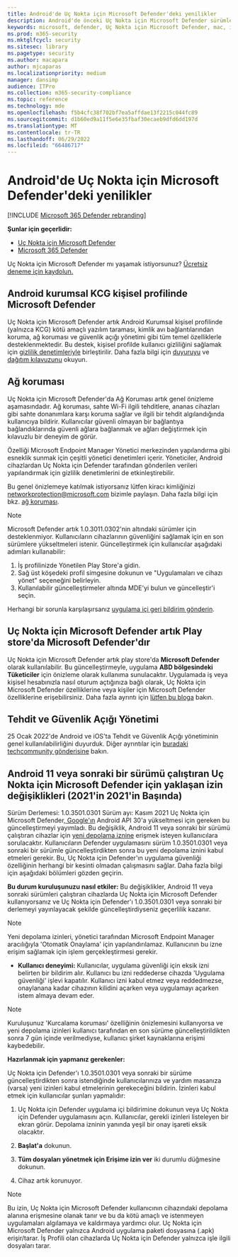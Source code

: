 ```yaml
---
title: Android'de Uç Nokta için Microsoft Defender'deki yenilikler
description: Android'de önceki Uç Nokta için Microsoft Defender sürümlerine yönelik önemli değişiklikler hakkında bilgi edinin.
keywords: microsoft, defender, Uç Nokta için Microsoft Defender, mac, installation, macos, whatsnew
ms.prod: m365-security
ms.mktglfcycl: security
ms.sitesec: library
ms.pagetype: security
ms.author: macapara
author: mjcaparas
ms.localizationpriority: medium
manager: dansimp
audience: ITPro
ms.collection: m365-security-compliance
ms.topic: reference
ms.technology: mde
ms.openlocfilehash: f5b4cfc38f702bf7ea5affdae13f2215c044fc89
ms.sourcegitcommit: d1b60ed9a11f5e6e35fbaf30ecaeb9dfd6dd197d
ms.translationtype: MT
ms.contentlocale: tr-TR
ms.lasthandoff: 06/29/2022
ms.locfileid: "66486717"
---
```

# <a name="whats-new-in-microsoft-defender-for-endpoint-on-android"></a>Android'de Uç Nokta için Microsoft Defender'deki yenilikler

[!INCLUDE [Microsoft 365 Defender rebranding](../../includes/microsoft-defender.md)]

**Şunlar için geçerlidir:**
- [Uç Nokta için Microsoft Defender](https://go.microsoft.com/fwlink/p/?linkid=2154037)
- [Microsoft 365 Defender](https://go.microsoft.com/fwlink/?linkid=2118804)

Uç Nokta için Microsoft Defender mı yaşamak istiyorsunuz? [Ücretsiz deneme için kaydolun.](https://signup.microsoft.com/create-account/signup?products=7f379fee-c4f9-4278-b0a1-e4c8c2fcdf7e&ru=https://aka.ms/MDEp2OpenTrial?ocid=docs-wdatp-exposedapis-abovefoldlink)

## <a name="microsoft-defender-on-android-enterprise-byod-personal-profile"></a>Android kurumsal KCG kişisel profilinde Microsoft Defender
Uç Nokta için Microsoft Defender artık Android Kurumsal kişisel profilinde (yalnızca KCG) kötü amaçlı yazılım taraması, kimlik avı bağlantılarından koruma, ağ koruması ve güvenlik açığı yönetimi gibi tüm temel özelliklerle desteklenmektedir. Bu destek, kişisel profilde kullanıcı gizliliğini sağlamak için [gizlilik denetimleriyle](/microsoft-365/security/defender-endpoint/android-configure#privacy-controls) birleştirilir. Daha fazla bilgi için [duyuruyu](https://techcommunity.microsoft.com/t5/microsoft-defender-for-endpoint/announcing-the-public-preview-of-defender-for-endpoint-personal/ba-p/3370979) ve [dağıtım kılavuzunu](/microsoft-365/security/defender-endpoint/android-intune#set-up-microsoft-defender-in-personal-profile-on-android-enterprise-in-byod-mode) okuyun.

## <a name="network-protection"></a>Ağ koruması
Uç Nokta için Microsoft Defender'da Ağ Koruması artık genel önizleme aşamasındadır. Ağ koruması, sahte Wi-Fi ilgili tehditlere, ananas cihazları gibi sahte donanımlara karşı koruma sağlar ve ilgili bir tehdit algılandığında kullanıcıya bildirir. Kullanıcılar güvenli olmayan bir bağlantıya bağlandıklarında güvenli ağlara bağlanmak ve ağları değiştirmek için kılavuzlu bir deneyim de görür.

Özelliği Microsoft Endpoint Manager Yönetici merkezinden yapılandırma gibi esneklik sunmak için çeşitli yönetici denetimleri içerir. Yöneticiler, Android cihazlardan Uç Nokta için Defender tarafından gönderilen verileri yapılandırmak için gizlilik denetimlerini de etkinleştirebilir. 

Bu genel önizlemeye katılmak istiyorsanız lütfen kiracı kimliğinizi networkprotection@microsoft.com bizimle paylaşın. Daha fazla bilgi için bkz. [ağ koruması](/microsoft-365/security/defender-endpoint/android-configure).

>[!NOTE]
>Microsoft Defender artık 1.0.3011.0302'nin altındaki sürümler için desteklenmiyor. Kullanıcıların cihazlarının güvenliğini sağlamak için en son sürümlere yükseltmeleri istenir.
Güncelleştirmek için kullanıcılar aşağıdaki adımları kullanabilir:
>1. İş profilinizde Yönetilen Play Store'a gidin.
>2. Sağ üst köşedeki profil simgesine dokunun ve "Uygulamaları ve cihazı yönet" seçeneğini belirleyin.
>3. Kullanılabilir güncelleştirmeler altında MDE'yi bulun ve güncelleştir'i seçin.
>
>Herhangi bir sorunla karşılaşırsanız [uygulama içi geri bildirim gönderin](/security/defender-endpoint/android-support-signin#send-in-app-feedback).

## <a name="microsoft-defender-for-endpoint-is-now-microsoft-defender-in-the-play-store"></a>Uç Nokta için Microsoft Defender artık Play store'da Microsoft Defender'dır

Uç Nokta için Microsoft Defender artık play store'da **Microsoft Defender** olarak kullanılabilir. Bu güncelleştirmeyle, uygulama **ABD bölgesindeki Tüketiciler** için önizleme olarak kullanıma sunulacaktır. Uygulamada iş veya kişisel hesabınızla nasıl oturum açtığınıza bağlı olarak, Uç Nokta için Microsoft Defender özelliklerine veya kişiler için Microsoft Defender özelliklerine erişebilirsiniz. Daha fazla ayrıntı için [lütfen bu bloga](https://www.microsoft.com/microsoft-365/microsoft-defender-for-individuals) bakın.

## <a name="threat-and-vulnerability-management"></a>Tehdit ve Güvenlik Açığı Yönetimi

25 Ocak 2022'de Android ve iOS'ta Tehdit ve Güvenlik Açığı yönetiminin genel kullanılabilirliğini duyurduk. Diğer ayrıntılar için [buradaki techcommunity gönderisine](https://techcommunity.microsoft.com/t5/microsoft-defender-for-endpoint/announcing-general-availability-of-vulnerability-management/ba-p/3071663) bakın.

## <a name="upcoming-permission-changes-for-microsoft-defender-for-endpoint-running-android-11-or-later-nov-2021"></a>Android 11 veya sonraki bir sürümü çalıştıran Uç Nokta için Microsoft Defender için yaklaşan izin değişiklikleri (2021'in 2021'in Başında)

Sürüm Derlemesi: 1.0.3501.0301 Sürüm ayı: Kasım 2021 Uç Nokta için Microsoft Defender[, Google'ın](https://developer.android.com/distribute/play-policies#APILevel30) Android API 30'a yükseltmesi için gereken bu güncelleştirmeyi yayımladı. Bu değişiklik, Android 11 veya sonraki bir sürümü çalıştıran cihazlar için [yeni depolama iznine](https://developer.android.com/training/data-storage/manage-all-files#all-files-access-google-play) erişmek isteyen kullanıcılara sorulacaktır. Kullanıcıların Defender uygulamasını sürüm 1.0.3501.0301 veya sonraki bir sürümle güncelleştirdikten sonra bu yeni depolama iznini kabul etmeleri gerekir. Bu, Uç Nokta için Defender'ın uygulama güvenliği özelliğinin herhangi bir kesinti olmadan çalışmasını sağlar. Daha fazla bilgi için aşağıdaki bölümleri gözden geçirin.

**Bu durum kuruluşunuzu nasıl etkiler:** Bu değişiklikler, Android 11 veya sonraki sürümleri çalıştıran cihazlarda Uç Nokta için Microsoft Defender kullanıyorsanız ve Uç Nokta için Defender'ı 1.0.3501.0301 veya sonraki bir derlemeyi yayınlayacak şekilde güncelleştirdiyseniz geçerlilik kazanır.

> [!NOTE]
> Yeni depolama izinleri, yönetici tarafından Microsoft Endpoint Manager aracılığıyla 'Otomatik Onaylama' için yapılandırılamaz. Kullanıcının bu izne erişim sağlamak için işlem gerçekleştirmesi gerekir.

- **Kullanıcı deneyimi:** Kullanıcılar, uygulama güvenliği için eksik izni belirten bir bildirim alır. Kullanıcı bu izni reddederse cihazda 'Uygulama güvenliği' işlevi kapatılır. Kullanıcı izni kabul etmez veya reddedmezse, onaylanana kadar cihazının kilidini açarken veya uygulamayı açarken istem almaya devam eder.

> [!NOTE]
> Kuruluşunuz 'Kurcalama koruması' özelliğinin önizlemesini kullanıyorsa ve yeni depolama izinleri kullanıcı tarafından en son sürüme güncelleştirildikten sonra 7 gün içinde verilmediyse, kullanıcı şirket kaynaklarına erişimi kaybedebilir.

**Hazırlanmak için yapmanız gerekenler:**

Uç Nokta için Defender'ı 1.0.3501.0301 veya sonraki bir sürüme güncelleştirdikten sonra istendiğinde kullanıcılarınıza ve yardım masanıza (varsa) yeni izinleri kabul etmelerinin gerekeceğini bildirin. İzinleri kabul etmek için kullanıcılar şunları yapmalıdır:

1. Uç Nokta için Defender uygulama içi bildirimine dokunun veya Uç Nokta için Defender uygulamasını açın. Kullanıcılar, gerekli izinleri listeleyen bir ekran görür. Depolama izninin yanında yeşil bir onay işareti eksik olacaktır.

2. **Başlat'a** dokunun.

3. **Tüm dosyaları yönetmek için Erişime izin ver** iki durumlu düğmesine dokunun.

4. Cihaz artık korunuyor.

  > [!NOTE]
  > Bu izin, Uç Nokta için Microsoft Defender kullanıcının cihazındaki depolama alanına erişmesine olanak tanır ve bu da kötü amaçlı ve istenmeyen uygulamaları algılamaya ve kaldırmaya yardımcı olur. Uç Nokta için Microsoft Defender yalnızca Android uygulama paketi dosyasına (.apk) erişir/tarar. İş Profili olan cihazlarda Uç Nokta için Defender yalnızca işle ilgili dosyaları tarar.
